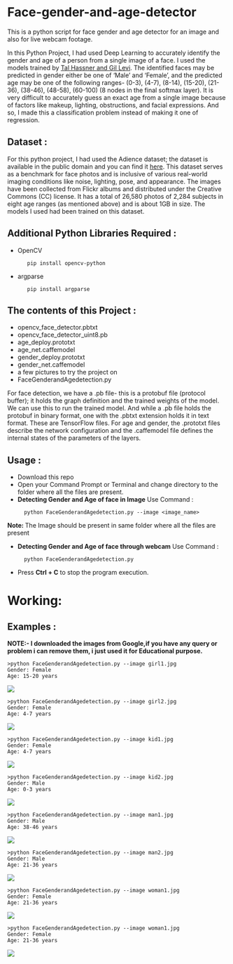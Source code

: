 # Face-gender-and-age-detector
This is a python script for face gender and age detector for an image and also for live webcam footage.
<p>In this Python Project, I had used Deep Learning to accurately identify the gender and age of a person from a single image of a face. I used the models trained by <a href="https://talhassner.github.io/home/projects/Adience/Adience-data.html">Tal Hassner and Gil Levi</a>. The identified faces may be predicted in gender either be one of ‘Male’ and ‘Female’, and the predicted age may be one of the following ranges- (0-3), (4-7), (8-14), (15-20), (21-36), (38-46), (48-58), (60-100) (8 nodes in the final softmax layer). It is very difficult to accurately guess an exact age from a single image because of factors like makeup, lighting, obstructions, and facial expressions. And so, I made this a classification problem instead of making it one of regression.</p>

<h2>Dataset :</h2>
<p>For this python project, I had used the Adience dataset; the dataset is available in the public domain and you can find it <a href="https://www.kaggle.com/ttungl/adience-benchmark-gender-and-age-classification">here</a>. This dataset serves as a benchmark for face photos and is inclusive of various real-world imaging conditions like noise, lighting, pose, and appearance. The images have been collected from Flickr albums and distributed under the Creative Commons (CC) license. It has a total of 26,580 photos of 2,284 subjects in eight age ranges (as mentioned above) and is about 1GB in size. The models I used had been trained on this dataset.</p>

<h2>Additional Python Libraries Required :</h2>
<ul>
  <li>OpenCV</li>
  
       pip install opencv-python
</ul>
<ul>
 <li>argparse</li>
  
       pip install argparse
</ul>

<h2>The contents of this Project :</h2>
<ul>
  <li>opencv_face_detector.pbtxt</li>
  <li>opencv_face_detector_uint8.pb</li>
  <li>age_deploy.prototxt</li>
  <li>age_net.caffemodel</li>
  <li>gender_deploy.prototxt</li>
  <li>gender_net.caffemodel</li>
  <li>a few pictures to try the project on</li>
  <li>FaceGenderandAgedetection.py</li>
 </ul>
 <p>For face detection, we have a .pb file- this is a protobuf file (protocol buffer); it holds the graph definition and the trained weights of the model. We can use this to run the trained model. And while a .pb file holds the protobuf in binary format, one with the .pbtxt extension holds it in text format. These are TensorFlow files. For age and gender, the .prototxt files describe the network configuration and the .caffemodel file defines the internal states of the parameters of the layers.</p>
 
 <h2>Usage :</h2>
 <ul>
  <li>Download this repo</li>
  <li>Open your Command Prompt or Terminal and change directory to the folder where all the files are present.</li>
  <li><b>Detecting Gender and Age of face in Image</b> Use Command :</li>
  
      python FaceGenderandAgedetection.py --image <image_name>
</ul>
  <p><b>Note: </b>The Image should be present in same folder where all the files are present</p> 
<ul>
  <li><b>Detecting Gender and Age of face through webcam</b> Use Command :</li>
  
      python FaceGenderandAgedetection.py
</ul>
<ul>
  <li>Press <b>Ctrl + C</b> to stop the program execution.</li>
</ul>

# Working:

<h2>Examples :</h2>
<p><b>NOTE:- I downloaded the images from Google,if you have any query or problem i can remove them, i just used it for Educational purpose.</b></p>

    >python FaceGenderandAgedetection.py --image girl1.jpg
    Gender: Female
    Age: 15-20 years
    
<img src="Image Example/Face gender and age detection girl1.PNG">

    >python FaceGenderandAgedetection.py --image girl2.jpg
    Gender: Female
    Age: 4-7 years
    
<img src="Image Example/Face gender and age detection girl2.PNG">

    >python FaceGenderandAgedetection.py --image kid1.jpg
    Gender: Female
    Age: 4-7 years    
    
<img src="Image Example/Detecting age and gender kid1.png">

    >python FaceGenderandAgedetection.py --image kid2.jpg
    Gender: Male
    Age: 0-3 years  
    
<img src="Image Example/Detecting age and gender kid2.png">

    >python FaceGenderandAgedetection.py --image man1.jpg
    Gender: Male
    Age: 38-46 years
    
<img src="Image Example/Face gender and age detection man1.PNG">

    >python FaceGenderandAgedetection.py --image man2.jpg
    Gender: Male
    Age: 21-36 years
    
<img src="Image Example/Face gender and age detection man2.PNG">

    >python FaceGenderandAgedetection.py --image woman1.jpg
    Gender: Female
    Age: 21-36 years
    
<img src="Image Example/Face gender and age detection woman1.PNG">

    >python FaceGenderandAgedetection.py --image woman1.jpg
    Gender: Female
    Age: 21-36 years
    
<img src="Image Example/Face gender and age detection woman2.PNG">
